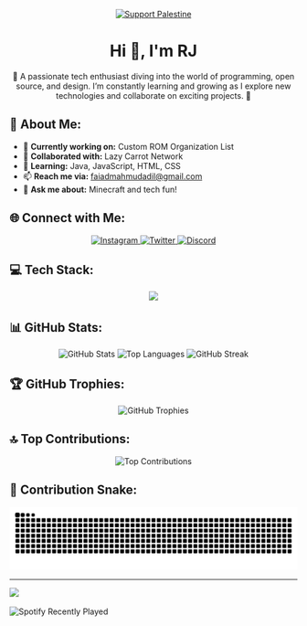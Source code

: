 <div align="center">

[![Support Palestine](https://raw.githubusercontent.com/Safouene1/support-palestine-banner/master/banner-support.svg)](https://techforpalestine.org/learn-more)

<h1>Hi 👋, I'm RJ</h1>

🌟 A passionate tech enthusiast diving into the world of programming, open source, and design. I’m constantly learning and growing as I explore new technologies and collaborate on exciting projects. 🌱

</div>

## 💫 About Me:
- 🔭 **Currently working on:** Custom ROM Organization List  
- 👯 **Collaborated with:** Lazy Carrot Network  
- 🌱 **Learning:** Java, JavaScript, HTML, CSS  
- 📫 **Reach me via:** [faiadmahmudadil@gmail.com](mailto:faiadmahmudadil@gmail.com)  
- 💬 **Ask me about:** Minecraft and tech fun!  

## 🌐 Connect with Me:

<p align="center">
  <a href="https://www.instagram.com/certified_valochele/" target="_blank">
    <img src="https://raw.githubusercontent.com/maurodesouza/profile-readme-generator/master/src/assets/icons/social/instagram/default.svg" width="40" alt="Instagram" />
  </a>
  <a href="https://x.com/_itz_rj_" target="_blank">
    <img src="https://raw.githubusercontent.com/maurodesouza/profile-readme-generator/master/src/assets/icons/social/twitter/default.svg" width="40" alt="Twitter" />
  </a>
  <a href="https://discordapp.com/users/722033282631467069" target="_blank">
    <img src="https://raw.githubusercontent.com/maurodesouza/profile-readme-generator/master/src/assets/icons/social/discord/default.svg" width="40" alt="Discord" />
  </a>
</p>

## 💻 Tech Stack:
<p align="center">
  <a href="https://skillicons.dev">
    <img src="https://skillicons.dev/icons?i=ae,androidstudio,au,autocad,aws,azure,bash,blender,c,cs,cpp,cloudflare,css,discord,bots,discordjs,docker,dotnet,eclipse,express,flutter,gcp,git,github,githubactions,gitlab,gmail,gradle,heroku,html,idea,instagram,java,js,jenkins,kali,kotlin,linux,maven,mongodb,mysql,netlify,nextjs,nodejs,npm,ps,powershell,pr,py,react,sqlite,twitter,ts,ubuntu,unity,unreal,windows,wordpress,yarn" />
  </a>
</p>


## 📊 GitHub Stats:

<div align="center">
  <img src="https://github-readme-stats.vercel.app/api?username=itz-rj-here&show_icons=true&include_all_commits=true&count_private=true&theme=dracula" alt="GitHub Stats" height="150" />
  <img src="https://github-readme-stats.vercel.app/api/top-langs?username=itz-rj-here&layout=compact&theme=dracula&langs_count=6" alt="Top Languages" height="150" />
  <img src="https://github-readme-streak-stats.herokuapp.com/?user=itz-rj-here&theme=dracula" alt="GitHub Streak" height="150" />
</div>


## 🏆 GitHub Trophies:

<p align="center">
  <img src="https://github-profile-trophy.vercel.app/?username=itz-rj-here&theme=radical&margin-w=10" alt="GitHub Trophies" />
</p>

## 🔝 Top Contributions:
<p align="center">
  <img src="https://github-contributor-stats.vercel.app/api?username=itz-rj-here&limit=5&theme=dark&combine_all_yearly_contributions=true" alt="Top Contributions" />
</p>


## 🐍 Contribution Snake:
<p align="center">
  <img src="https://raw.githubusercontent.com/itz-rj-here/itz-rj-here/output/github-contribution-grid-snake.svg" alt="Snake animation" />
</p>

---

[![](https://visitcount.itsvg.in/api?id=itz-rj-here&icon=8&color=1)](https://visitcount.itsvg.in)

![Spotify Recently Played](https://spotify-recently-played-readme.vercel.app/api?user=a7r52y0t8w4zrxechxzgljpa4)

